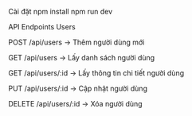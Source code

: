 Cài đặt
npm install
npm run dev

 API Endpoints
 Users

POST /api/users → Thêm người dùng mới

GET /api/users → Lấy danh sách người dùng

GET /api/users/:id → Lấy thông tin chi tiết người dùng

PUT /api/users/:id → Cập nhật người dùng

DELETE /api/users/:id → Xóa người dùng